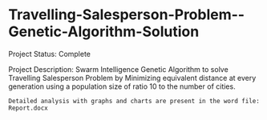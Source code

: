 # Travelling-Salesperson-Problem--Genetic-Algorithm-Solution

Project Status:
	Complete

Project Description:
	Swarm Intelligence Genetic Algorithm to solve Travelling Salesperson Problem
	by Minimizing equivalent distance at every generation using a population size
	of ratio 10 to the number of cities.

	Detailed analysis with graphs and charts are present in the word file: Report.docx